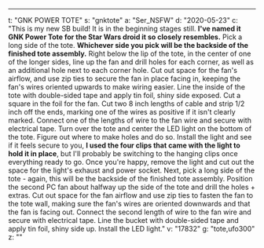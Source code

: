 ---
t: "GNK POWER TOTE"
s: "gnktote"
a: "Ser_NSFW"
d: "2020-05-23"
c: "This is my new SB build! It is in the beginning stages still. <strong>I've named it GNK Power Tote for the Star Wars droid it so closely resembles.</strong>
  Pick a long side of the tote. <strong>Whichever side you pick will be the backside of the finished tote assembly.</strong> Right below the lip of the tote, in the center of one of the longer sides, line up the fan and drill holes for each corner, as well as an additional hole next to each corner hole. Cut out space for the fan's airflow, and use zip ties to secure the fan in place facing in, keeping the fan's wires oriented upwards to make wiring easier. Line the inside of the tote with double-sided tape and apply tin foil, shiny side exposed. Cut a square in the foil for the fan. Cut two 8 inch lengths of cable and strip 1/2 inch off the ends, marking one of the wires as positive if it isn't clearly marked. Connect one of the lengths of wire to the fan wire and secure with electrical tape.
  Turn over the tote and center the LED light on the bottom of the tote. Figure out where to make holes and do so. Install the light and see if it feels secure to you, <strong>I used the four clips that came with the light to hold it in place</strong>, but I'll probably be switching to the hanging clips once everything ready to go. Once you're happy, remove the light and cut out the space for the light's exhaust and power socket. Next, pick a long side of the tote - again, this will be the backside of the finished tote assembly. Position the second PC fan about halfway up the side of the tote and drill the holes + extras. Cut out space for the fan airflow and use zip ties to fasten the fan to the tote wall, making sure the fan's wires are oriented downwards and that the fan is facing out. Connect the second length of wire to the fan wire and secure with electrical tape. Line the bucket with double-sided tape and apply tin foil, shiny side up. Install the LED light."
v: "17832"
g: "tote,ufo300"
z: ""
